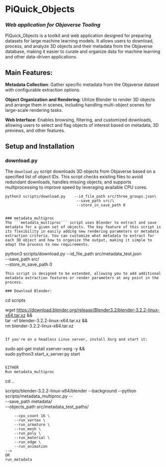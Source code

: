 # PiQuick_Objects 
### *Web application for Objaverse Tooling*

PiQuick_Objects is a toolkit and web application designed for preparing datasets for large machine learning models. It allows users to download, process, and analyze 3D objects and their metadata from the Objaverse database, making it easier to curate and organize data for machine learning and other data-driven applications.

## Main Features:

**Metadata Collection**: Gather specific metadata from the Objaverse dataset with configurable extraction options.

**Object Organization and Rendering**: Utilize Blender to render 3D objects and arrange them in scenes, including handling multi-object scenes for large-scale rendering tasks.


**Web Interface**: Enables browsing, filtering, and customized downloads, allowing users to select and flag objects of interest based on metadata, 3D previews, and other features.

## Setup and Installation

### download.py
The ```download.py``` script downloads 3D objects from Objaverse based on a specified list of object IDs. This script checks existing files to avoid redundant downloads, handles missing objects, and supports multiprocessing to improve speed by leveraging available CPU cores.

```                             
python3 scripts/download.py    --id_file_path src/three_groups.json\
                                --save_path src/\
                                --store_in_save_path 0


### metadata_multiproc
The ```metadata_multiproc``` script uses Blender to extract and save metadata for a given set of objects. The key feature of this script is its flexibility in easily adding new rendering parameters or metadata extraction criteria. You can customize what metadata to extract for each 3D object and how to organize the output, making it simple to adapt the process to new requirements.

```
python3 scripts/download.py    --id_file_path src/metadata_test.json\
                                --save_path src/\
                                --store_in_save_path 0
```
This script is designed to be extended, allowing you to add additional metadata extraction features or render parameters at any point in the process.

### Download Blender:
```
cd scripts

wget https://download.blender.org/release/Blender3.2/blender-3.2.2-linux-x64.tar.xz && \
    tar -xf blender-3.2.2-linux-x64.tar.xz && \
    rm blender-3.2.2-linux-x64.tar.xz
```

If you're on a headless Linux server, install Xorg and start it:
```
sudo apt-get install xserver-xorg -y && \
  sudo python3 start_x_server.py start
```

EITHER
Run metadata_multiproc
```
cd ..

scripts/blender-3.2.2-linux-x64/blender --background --python scripts/metadata_multiproc.py -- \
        --save_path metadata/ \
        --objects_path src/metadata_test_paths/
```<!-- \
    --cpu_count 16 \
    --run_vertex \
    --run_armature \
    --run_mesh \
    --run_poly \
    --run_material \
    --run_edge \
    --run_animation
-->
OR
run_metadata
